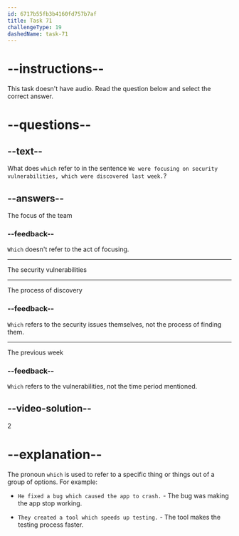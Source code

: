 ```yaml
---
id: 6717b55fb3b4160fd757b7af
title: Task 71
challengeType: 19
dashedName: task-71
---
```


# --instructions--

This task doesn't have audio. Read the question below and select the correct answer.

# --questions--

## --text--

What does `which` refer to in the sentence `We were focusing on security vulnerabilities, which were discovered last week.`?

## --answers--

The focus of the team

### --feedback--

`Which` doesn't refer to the act of focusing.

---

The security vulnerabilities

---

The process of discovery

### --feedback--

`Which` refers to the security issues themselves, not the process of finding them.

---

The previous week

### --feedback--

`Which` refers to the vulnerabilities, not the time period mentioned.

## --video-solution--

2

# --explanation--

The pronoun `which` is used to refer to a specific thing or things out of a group of options. For example:

- `He fixed a bug which caused the app to crash.` - The bug was making the app stop working.

- `They created a tool which speeds up testing.` - The tool makes the testing process faster.

